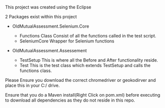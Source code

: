 This project was created using the Eclipse

2 Packages exist within this project
 - OldMutualAssessment.Selenium.Core
    - Functions Class
    Consist of all the functions called in the test script.
    - SeleniumCore
    Wrapper for Selenium functions
    
  - OldMutualAssessment.Assessement
    - TestSetup
    This is where all the Before and After functionality reside.
    - Test
    This is the test class which extends TestSetup and calls the functions class.
    
    
Please Ensure you download the correct chromedriver or geokodirver and place this in your C:/ drive.

Ensure that you do a Maven install(Right Click on pom.xml) before executing to download all dependencies as they do not reside in this repo.
    
